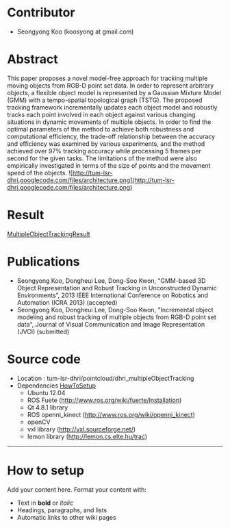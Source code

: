 # Contributor #
  * Seongyong Koo (koosyong at gmail.com)

# Abstract #

This paper proposes a novel model-free approach for tracking multiple moving objects from RGB-D point set data. In order to represent arbitrary objects, a flexible object model is represented by a Gaussian Mixture Model (GMM) with a tempo-spatial topological graph (TSTG). The proposed tracking framework incrementally
updates each object model and robustly tracks each point involved in each object against various changing situations in dynamic movements of multiple objects. In order to find the optimal parameters of the method to achieve both robustness and computational efficiency, the trade-off relationship between the accuracy and efficiency was examined by various experiments, and the method achieved over 97% tracking accuracy while processing 5 frames per second for the given tasks. The limitations of the method were also empirically investigated in terms of the size of points and the movement speed of the objects.
![http://tum-lsr-dhri.googlecode.com/files/architecture.png](http://tum-lsr-dhri.googlecode.com/files/architecture.png)

# Result #
[MultipleObjectTrackingResult](MultipleObjectTrackingResult.md)

# Publications #
  * Seongyong Koo, Dongheui Lee, Dong-Soo Kwon, “GMM-based 3D Object Representation and Robust Tracking in Unconstructed Dynamic Environments”, 2013 IEEE International Conference on Robotics and Automation (ICRA 2013) (accepted)
  * Seongyong Koo, Dongheui Lee, Dong-Soo Kwon, "Incremental object modeling and robust tracking of multiple objects from RGB-D point set data", Journal of Visual Communication and Image Representation (JVCI) (submitted)

# Source code #
  * Location : tum-lsr-dhri/pointcloud/dhri\_multipleObjectTracking
  * Dependencies [HowToSetup](HowToSetup.md)
    * Ubuntu 12.04
    * ROS Fuete (http://www.ros.org/wiki/fuerte/Installation)
    * Qt 4.8.1 library
    * ROS openni\_kinect (http://www.ros.org/wiki/openni_kinect)
    * openCV
    * vxl library (http://vxl.sourceforge.net/)
    * lemon library (http://lemon.cs.elte.hu/trac)


---

# How to setup #
Add your content here.  Format your content with:
  * Text in **bold** or _italic_
  * Headings, paragraphs, and lists
  * Automatic links to other wiki pages